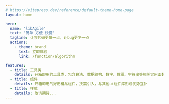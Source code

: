 ```yaml
---
# https://vitepress.dev/reference/default-theme-home-page
layout: home

hero:
  name: 'libAgile'
  text: '简单 方便 快捷'
  tagline: 让写代码更快一点，让bug更少一点
  actions:
    - theme: brand
      text: 立即体验
      link: /function/algorithm

features:
  - title: 工具类
    details: 开箱即用的工具类，包含算法、数据结构、数字、数组、字符串等相关实用函数
  - title: 组件
    details: 开箱即用的好用精品组件，按需引入，与其他ui组件库形成优势互补
  - title: 样式
    details: 敬请期待...
---
```

